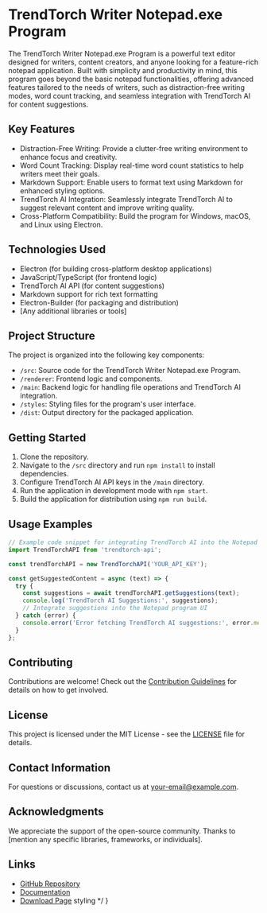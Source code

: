 # TrendTorch Writer Notepad.exe Program

The TrendTorch Writer Notepad.exe Program is a powerful text editor designed for writers, content creators, and anyone looking for a feature-rich notepad application. Built with simplicity and productivity in mind, this program goes beyond the basic notepad functionalities, offering advanced features tailored to the needs of writers, such as distraction-free writing modes, word count tracking, and seamless integration with TrendTorch AI for content suggestions.

## Key Features

- Distraction-Free Writing: Provide a clutter-free writing environment to enhance focus and creativity.
- Word Count Tracking: Display real-time word count statistics to help writers meet their goals.
- Markdown Support: Enable users to format text using Markdown for enhanced styling options.
- TrendTorch AI Integration: Seamlessly integrate TrendTorch AI to suggest relevant content and improve writing quality.
- Cross-Platform Compatibility: Build the program for Windows, macOS, and Linux using Electron.

## Technologies Used

- Electron (for building cross-platform desktop applications)
- JavaScript/TypeScript (for frontend logic)
- TrendTorch AI API (for content suggestions)
- Markdown support for rich text formatting
- Electron-Builder (for packaging and distribution)
- [Any additional libraries or tools]

## Project Structure

The project is organized into the following key components:

- `/src`: Source code for the TrendTorch Writer Notepad.exe Program.
- `/renderer`: Frontend logic and components.
- `/main`: Backend logic for handling file operations and TrendTorch AI integration.
- `/styles`: Styling files for the program's user interface.
- `/dist`: Output directory for the packaged application.

## Getting Started

1. Clone the repository.
2. Navigate to the `/src` directory and run `npm install` to install dependencies.
3. Configure TrendTorch AI API keys in the `/main` directory.
4. Run the application in development mode with `npm start`.
5. Build the application for distribution using `npm run build`.

## Usage Examples

```javascript
// Example code snippet for integrating TrendTorch AI into the Notepad program
import TrendTorchAPI from 'trendtorch-api';

const trendTorchAPI = new TrendTorchAPI('YOUR_API_KEY');

const getSuggestedContent = async (text) => {
  try {
    const suggestions = await trendTorchAPI.getSuggestions(text);
    console.log('TrendTorch AI Suggestions:', suggestions);
    // Integrate suggestions into the Notepad program UI
  } catch (error) {
    console.error('Error fetching TrendTorch AI suggestions:', error.message);
  }
};
```

## Contributing

Contributions are welcome! Check out the [Contribution Guidelines](CONTRIBUTING.md) for details on how to get involved.

## License

This project is licensed under the MIT License - see the [LICENSE](LICENSE) file for details.

## Contact Information

For questions or discussions, contact us at your-email@example.com.

## Acknowledgments

We appreciate the support of the open-source community.
Thanks to [mention any specific libraries, frameworks, or individuals].

## Links

- [GitHub Repository](https://github.com/yourusername/trendtorch-writer-notepad)
- [Documentation](https://yourusername.github.io/trendtorch-writer-notepad/docs)
- [Download Page](https://yourusername.github.io/trendtorch-writer-notepad/download)
 styling */
}
